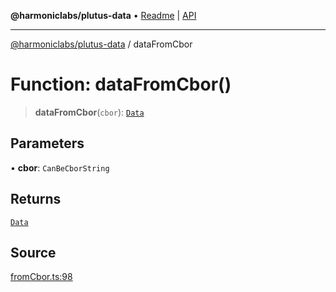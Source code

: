 **@harmoniclabs/plutus-data** • [Readme](../README) \| [API](../globals)

***

[@harmoniclabs/plutus-data](../README) / dataFromCbor

# Function: dataFromCbor()

> **dataFromCbor**(`cbor`): [`Data`](../type-aliases/Data)

## Parameters

• **cbor**: `CanBeCborString`

## Returns

[`Data`](../type-aliases/Data)

## Source

[fromCbor.ts:98](https://github.com/HarmonicLabs/plutus-data/blob/911664c/src/fromCbor.ts#L98)
